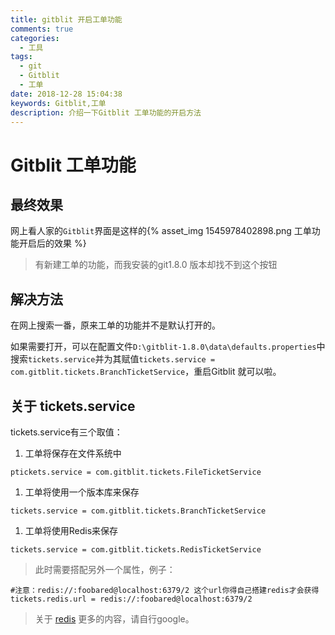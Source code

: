 ```yaml
---
title: gitblit 开启工单功能
comments: true
categories:
  - 工具
tags:
  - git
  - Gitblit
  - 工单
date: 2018-12-28 15:04:38
keywords: Gitblit,工单
description: 介绍一下Gitblit 工单功能的开启方法
---
```


# Gitblit 工单功能

## 最终效果

网上看人家的`Gitblit`界面是这样的{% asset_img 1545978402898.png 工单功能开启后的效果 %}

> 有新建工单的功能，而我安装的git1.8.0 版本却找不到这个按钮

## 解决方法

在网上搜索一番，原来工单的功能并不是默认打开的。

如果需要打开，可以在配置文件`D:\gitblit-1.8.0\data\defaults.properties`中搜索`tickets.service`并为其赋值`tickets.service = com.gitblit.tickets.BranchTicketService`，重启Gitblit 就可以啦。

## 关于 tickets.service

tickets.service有三个取值：

1. 工单将保存在文件系统中

```properties
ptickets.service = com.gitblit.tickets.FileTicketService
```

1. 工单将使用一个版本库来保存

```properties
tickets.service = com.gitblit.tickets.BranchTicketService
```

1. 工单将使用Redis来保存

```properties
tickets.service = com.gitblit.tickets.RedisTicketService
```

> 此时需要搭配另外一个属性，例子：
 ```properties
 #注意：redis://:foobared@localhost:6379/2 这个url你得自己搭建redis才会获得 
 tickets.redis.url = redis://:foobared@localhost:6379/2
 ```
> 关于 [redis](https://redis.io/) 更多的内容，请自行google。

